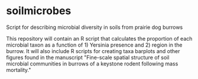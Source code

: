 # soilmicrobes
Script for describing microbial diversity in soils from prairie dog burrows

This repository will contain an R script that calculates the proportion of each microbial taxon as a function of 1) Yersinia presence and 2) region in the burrow. It will also include R scripts for creating taxa barplots and other figures found in the manuscript "Fine-scale spatial structure of soil microbial communities in burrows of a keystone rodent following mass mortality."
